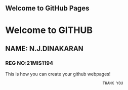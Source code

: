 ## Welcome to GitHub Pages



# Welcome to GITHUB
## NAME: N.J.DINAKARAN
### REG NO:21MIS1194

This is how you can create  your github webpages!

                                               THANK YOU
